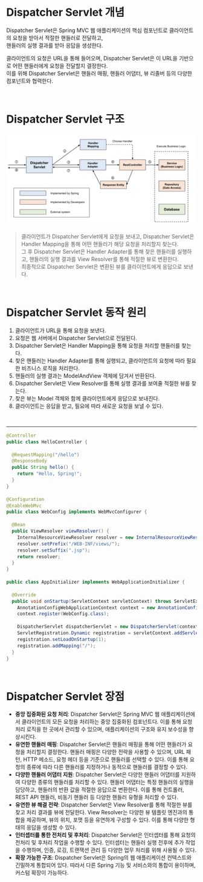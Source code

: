 # Dispatcher Servlet 개념

Dispatcher Servlet은 Spring MVC 웹 애플리케이션의 핵심 컴포넌트로 클라이언트의 요청을 받아서 적절한 핸들러로 전달하고, <br>
핸들러의 실행 결과를 받아 응답을 생성한다.

클라이언트의 요청은 URL을 통해 들어오며, Dispatcher Servlet은 이 URL을 기반으로 어떤 핸들러에게 요청을 전달할지 결정한다. <br>
이를 위해 Dispatcher Servlet은 핸들러 매핑, 핸들러 어댑터, 뷰 리졸버 등의 다양한 컴포넌트와 협력한다.

<br>

# Dispatcher Servlet 구조

<img src="img/1.png" width="800" />

> 클라이언트가 Dispatcher Servlet에게 요청을 보내고, Dispatcher Servlet은 Handler Mapping을 통해 어떤 핸들러가 해당 요청을 처리할지 찾는다. <br>
> 그 후 Dispatcher Servlet은 Handler Adapter를 통해 찾은 핸들러를 실행하고, 핸들러의 실행 결과를 View Resolver를 통해 적절한 뷰로 변환한다. <br>
> 최종적으로 Dispatcher Servlet은 변환된 뷰를 클라이언트에게 응답으로 보낸다.

<br>

# Dispatcher Servlet 동작 원리

1. 클라이언트가 URL을 통해 요청을 보낸다.
2. 요청은 웹 서버에서 Dispatcher Servlet으로 전달된다.
3. Dispatcher Servlet은 Handler Mapping을 통해 요청을 처리할 핸들러를 찾는다.
4. 찾은 핸들러는 Handler Adapter를 통해 실행되고, 클라이언트의 요청에 따라 필요한 비즈니스 로직을 처리한다.
5. 핸들러의 실행 결과는 ModelAndView 객체에 담겨서 반환된다.
6. Dispatcher Servlet은 View Resolver를 통해 실행 결과를 보여줄 적절한 뷰를 찾는다.
7. 찾은 뷰는 Model 객체와 함께 클라이언트에게 응답으로 보내진다.
8. 클라이언트는 응답을 받고, 필요에 따라 새로운 요청을 보낼 수 있다.


<br>
<hr>


```java
@Controller
public class HelloController {
  
  @RequestMapping("/hello")
  @ResponseBody
  public String hello() {
    return "Hello, Spring!";
  }
}

@Configuration
@EnableWebMvc
public class WebConfig implements WebMvcConfigurer {
  
  @Bean
  public ViewResolver viewResolver() {
    InternalResourceViewResolver resolver = new InternalResourceViewResolver();
    resolver.setPrefix("/WEB-INF/views/");
    resolver.setSuffix(".jsp");
    return resolver;
  }
}

public class AppInitializer implements WebApplicationInitializer {
  
  @Override
  public void onStartup(ServletContext servletContext) throws ServletException {
    AnnotationConfigWebApplicationContext context = new AnnotationConfigWebApplicationContext();
    context.register(WebConfig.class);
    
    DispatcherServlet dispatcherServlet = new DispatcherServlet(context);
    ServletRegistration.Dynamic registration = servletContext.addServlet("dispatcherServlet", dispatcherServlet);
    registration.setLoadOnStartup(1);
    registration.addMapping("/");
  }
}
```

<br>

# Dispatcher Servlet 장점

- **중앙 집중화된 요청 처리**: Dispatcher Servlet은 Spring MVC 웹 애플리케이션에서 클라이언트의 모든 요청을 처리하는 중앙 집중화된 컴포넌트다. 이를 통해 요청 처리 로직을 한 곳에서 관리할 수 있으며, 애플리케이션의 구조와 유지 보수성을 향상시킨다.
- **유연한 핸들러 매핑**: Dispatcher Servlet은 핸들러 매핑을 통해 어떤 핸들러가 요청을 처리할지 결정한다. 핸들러 매핑은 다양한 전략을 사용할 수 있으며, URL 패턴, HTTP 메소드, 요청 헤더 등을 기준으로 핸들러를 선택할 수 있다. 이를 통해 요청의 종류에 따라 다른 핸들러를 지정하거나 동적으로 핸들러를 결정할 수 있다.
- **다양한 핸들러 어댑터 지원**: Dispatcher Servlet은 다양한 핸들러 어댑터를 지원하여 다양한 종류의 핸들러를 처리할 수 있다. 핸들러 어댑터는 특정 핸들러의 실행을 담당하고, 핸들러의 반환 값을 적절한 응답으로 변환한다. 이를 통해 컨트롤러, REST API 핸들러, 비동기 핸들러 등 다양한 핸들러 유형을 처리할 수 있다.
- **유연한 뷰 해결 전략**: Dispatcher Servlet은 View Resolver를 통해 적절한 뷰를 찾고 처리 결과를 뷰에 전달한다. View Resolver는 다양한 뷰 템플릿 엔진과의 통합을 제공하며, 뷰의 위치, 포맷 등을 유연하게 구성할 수 있다. 이를 통해 다양한 형태의 응답을 생성할 수 있다.
- **인터셉터를 통한 전처리 및 후처리**: Dispatcher Servlet은 인터셉터를 통해 요청의 전처리 및 후처리 작업을 수행할 수 있다. 인터셉터는 핸들러 실행 전후에 추가 작업을 수행하며, 인증, 로깅, 트랜잭션 관리 등 다양한 업무 처리를 위해 사용될 수 있다.
- **확장 가능한 구조**: Dispatcher Servlet은 Spring의 웹 애플리케이션 컨텍스트와 긴밀하게 통합되어 있다. 따라서 다른 Spring 기능 및 서비스와의 통합이 용이하며, 커스텀 확장이 가능하다.

